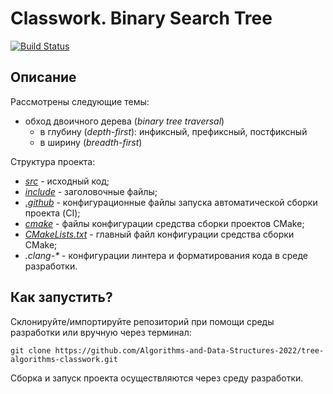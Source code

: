 # Classwork. Binary Search Tree

[![Build Status](../../actions/workflows/cmake.yml/badge.svg)](../../actions/workflows/cmake.yml)

## Описание

Рассмотрены следующие темы:
- обход двоичного дерева (_binary tree traversal_)
  - в глубину (_depth-first_): инфиксный, префиксный, постфиксный
  - в ширину (_breadth-first_)

Структура проекта:
- [_src_](src) - исходный код;
- [_include_](include) - заголовочные файлы;
- [_.github_](.github) - конфигурационные файлы запуска автоматической сборки проекта (CI);
- [_cmake_](cmake) - файлы конфигурации средства сборки проектов CMake;
- [_CMakeLists.txt_](CMakeLists.txt) - главный файл конфигурации средства сборки CMake;
- _.clang-*_ - конфигурации линтера и форматирования кода в среде разработки. 

## Как запустить?

Склонируйте/импортируйте репозиторий при помощи среды разработки или вручную через терминал:
```shell
git clone https://github.com/Algorithms-and-Data-Structures-2022/tree-algorithms-classwork.git
```

Сборка и запуск проекта осуществляются через среду разработки. 
